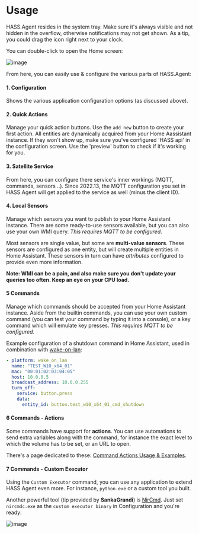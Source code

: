 # Usage

HASS.Agent resides in the system tray. Make sure it's always visible and not hidden in the overflow, otherwise notifications may not get shown. As a tip, you could drag the icon right next to your clock.

You can double-click to open the Home screen:

![image](https://user-images.githubusercontent.com/81011038/198242015-a46a60d6-a555-4049-8c7d-bb67dee21e72.png)

From here, you can easily use & configure the various parts of HASS.Agent:

#### 1. Configuration

Shows the various application configuration options (as discussed above).

#### 2. Quick Actions

Manage your quick action buttons. Use the `add new` button to create your first action. All entities are dynamically acquired from your Home Aassistant instance. If they won't show up, make sure you've configured 'HASS api' in the configuration screen. Use the 'preview' button to check if it's working for you.

#### 3. Satellite Service

From here, you can configure there service's inner workings (MQTT, commands, sensors ..). Since 2022.13, the MQTT configuration you set in HASS.Agent will get applied to the service as well (minus the client ID). 

#### 4. Local Sensors

Manage which sensors you want to publish to your Home Assistant instance. There are some ready-to-use sensors available, but you can also use your own WMI query.
*This requires MQTT to be configured*.

Most sensors are single value, but some are **multi-value sensors**. These sensors are configured as one entity, but will create multiple entities in Home Assistant. These sensors in turn can have *attributes* configured to provide even more information.

**Note: WMI can be a pain, and also make sure you don't update your queries too often. Keep an eye on your CPU load.**

#### 5 Commands

Manage which commands should be accepted from your Home Assistant instance. Aside from the builtin commands, you can use your own custom command (you can test your command by typing it into a console), or a key command which will emulate key presses. *This requires MQTT to be configured.*

Example configuration of a shutdown command in Home Assistant, used in combination with <a href="https://www.home-assistant.io/integrations/wake_on_lan/" target="_blank">wake-on-lan</a>:

```yaml
- platform: wake_on_lan
  name: "TEST_W10_x64_01"
  mac: "00:01:02:03:04:05"
  host: 10.0.0.5
  broadcast_address: 10.0.0.255
  turn_off:
    service: button.press
    data:
      entity_id: button.test_w10_x64_01_cmd_shutdown
```


#### 6 Commands - Actions

Some commands have support for **actions**. You can use automations to send extra variables along with the command, for instance the exact level to which the volume has to be set, or an URL to open.

There's a page dedicated to these: [Command Actions Usage & Examples](https://hassagent.readthedocs.io/en/latest/commands/actions-usage-and-examples/).

#### 7 Commands - Custom Executor

Using the `Custom Executor` command, you can use any application to extend HASS.Agent even more. For instance, `python.exe` or a custom tool you built.

Another powerful tool (tip provided by **SankaGrandi**) is [NirCmd](https://www.nirsoft.net/utils/nircmd.html). Just set `nircmdc.exe` as the `custom executor binary` in Configuration and you're ready:

![image](https://user-images.githubusercontent.com/81011038/198242777-45cc94f9-cff3-47f6-8661-00e51d44e8ef.png)

